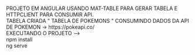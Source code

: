 
<br>
PROJETO EM ANGULAR USANDO MAT-TABLE PARA GERAR TABELA E HTTPCLIENT PARA CONSUMIR API.
<br>
TABELA CRIADA " TABELA DE POKEMONS " CONSUMINDO DADOS DA API DE POKEMON -> https://pokeapi.co/
<br>
EXECUTANDO O PROJETO -->
<br>
npm install 
<br>
ng serve 
<br>
